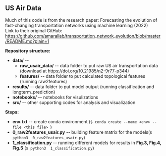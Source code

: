## US Air Data
Much of this code is from the research paper: Forecasting the evolution of fast-changing transportation networks using machine learning (2022) <br/>
Link to their original GitHub: https://github.com/amarallab/transportation_network_evolution/blob/master/README.md?plain=1 

**Repository structure:** <br/>

* **data/** -- 
    * **raw_usair_data/** -- data folder to put raw US air transportation data (download at https://doi.org/10.21985/n2-9r77-p344)
    * **features/** -- data folder to put calculated topological features (running raw2features)
* **results/** -- data folder to put model output (running classification and longterm_prediction)
* **notebooks/** -- notebooks for visulizations 
* **src/** -- other supporting codes for analysis and visualization


**Steps:** <br/>

* **env.txt** -- create conda environment (```$ conda create --name <env> --file <this file> ```)
* **0_raw2features_usair.py** -- building feature matrix for the models(```$ python3  0_raw2features_usair.py```)
* **1_classification.py** -- running different models for results in **Fig.3, Fig.4, Fig.5** (```$ python3  1_classification.py```)
